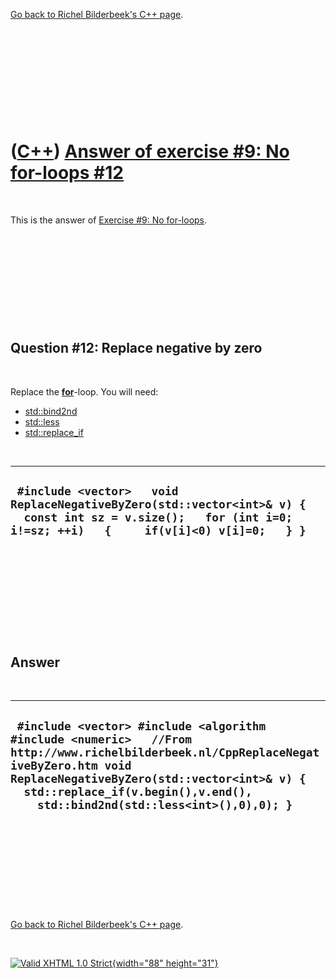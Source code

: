 

[Go back to Richel Bilderbeek's C++ page](Cpp.htm).

 

 

 

 

 

([C++](Cpp.htm)) [Answer of exercise \#9: No for-loops \#12](CppExerciseNoForLoopsAnswer12.htm)
===============================================================================================

 

This is the answer of [Exercise \#9: No
for-loops](CppExerciseNoForLoops.htm).

 

 

 

 

 

Question \#12: Replace negative by zero
---------------------------------------

 

Replace the **[for](CppFor.htm)**-loop. You will need:

-   [std::bind2nd](CppBind2nd.htm)
-   [std::less](CppLess.htm)
-   [std::replace\_if](CppReplace_if.htm)

 

  ------------------------------------------------------------------------------------------------------------------------------------------------------------------
  ` #include <vector>   void ReplaceNegativeByZero(std::vector<int>& v) {   const int sz = v.size();   for (int i=0; i!=sz; ++i)   {     if(v[i]<0) v[i]=0;   } }`
  ------------------------------------------------------------------------------------------------------------------------------------------------------------------

 

 

 

 

 

Answer
------

 

  --------------------------------------------------------------------------------------------------------------------------------------------------------------------------------------------------------------------------------------------------------------------
  ` #include <vector> #include <algorithm #include <numeric>   //From http://www.richelbilderbeek.nl/CppReplaceNegativeByZero.htm void ReplaceNegativeByZero(std::vector<int>& v) {   std::replace_if(v.begin(),v.end(),     std::bind2nd(std::less<int>(),0),0); }`
  --------------------------------------------------------------------------------------------------------------------------------------------------------------------------------------------------------------------------------------------------------------------

 

 

 

 

 

[Go back to Richel Bilderbeek's C++ page](Cpp.htm).



 

[![Valid XHTML 1.0 Strict](valid-xhtml10.png){width="88"
height="31"}](http://validator.w3.org/check?uri=referer)
